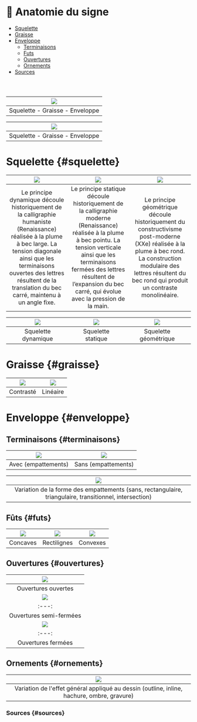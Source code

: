 # 🦴 Anatomie du signe

- [Squelette](#squelette)
- [Graisse](#graisse)
- [Enveloppe](#enveloppe)
  - [Terminaisons](#terminaisons)
  - [Futs](#futs)
  - [Ouvertures](#ouvertures)
  - [Ornements](#ornements)
- [Sources](#sources)

  
### &nbsp;

|![](links/1-Formes2.jpg) |
|:---:|
| Squelette - Graisse - Enveloppe | 

|![](links/1-Formes3.gif) |
|:---:|
| Squelette - Graisse - Enveloppe | 

# Squelette {#squelette}

| ![](links/Typo_Parameters_02.jpg) | ![](links/Typo_Parameters_03.jpg) | ![](links/Typo_Parameters_04_alt.jpg) |
|:---:|:---:|:---:|
| Le principe dynamique découle historiquement de la calligraphie humaniste (Renaissance) réalisée à la plume à bec large. La tension diagonale ainsi que les terminaisons ouvertes des lettres résultent de la translation du bec carré, maintenu à un angle fixe.           | Le principe statique découle historiquement de la calligraphie moderne (Renaissance) réalisée à la plume à bec pointu. La tension verticale ainsi que les terminaisons fermées des lettres résultent de l’expansion du bec carré, qui évolue avec la pression de la main.           | Le principe géométrique découle historiquement du constructivisme post-moderne (XXe) réalisée à la plume à bec rond. La construction modulaire des lettres résultent du bec rond qui produit un contraste monolinéaire.           |

| ![](links/Typo_Parameters_05.jpg) | ![](links/Typo_Parameters_06.jpg) | ![](links/Typo_Parameters_07.jpg) |
|:---:|:---:|:---:|
| Squelette dynamique           | Squelette statique           | Squelette géométrique           |

# Graisse {#graisse}

| ![](links/Typo_Parameters_08.jpg) | ![](links/Typo_Parameters_09.jpg) |
|:---:|:---:|
| Contrasté           | Linéaire           |

# Enveloppe {#enveloppe}

## Terminaisons {#terminaisons}

| ![](links/Typo_Parameters_10.jpg) | ![](links/Typo_Parameters_11.jpg) |
|:---:|:---:|
| Avec (empattements)           | Sans (empattements)           |

| ![](links/Typo_Parameters_21.jpg) |
|:---:|
| Variation de la forme des empattements (sans, rectangulaire, triangulaire, transitionnel, intersection)           |

## Fûts {#futs}

| ![](links/Typo_Parameters_18.jpg) | ![](links/Typo_Parameters_19.jpg) | ![](links/Typo_Parameters_20.jpg) |
|:---:|:---:|:---:|
| Concaves           | Rectilignes           | Convexes           |

## Ouvertures {#ouvertures}

| ![](links/1-Formes25.jpg) |
|:---:|
| Ouvertures ouvertes          |
| ![](links/1-Formes26.jpg) |
|:---:|
| Ouvertures semi-fermées           |
| ![](links/1-Formes27.jpg) |
|:---:|
| Ouvertures fermées           |

## Ornements {#ornements}

| ![](links/Typo_Parameters_22.jpg) |
|:---:|
| Variation de l'effet général appliqué au dessin (outline, inline, hachure, ombre, gravure)           |

### Sources {#sources}

<!-- - **Prénom Nom**  
  *Titre*, 0000 -->

<!-- [^1]: Adrian Frutiger, *Type, Sign, Symbol*, 1980 -->


